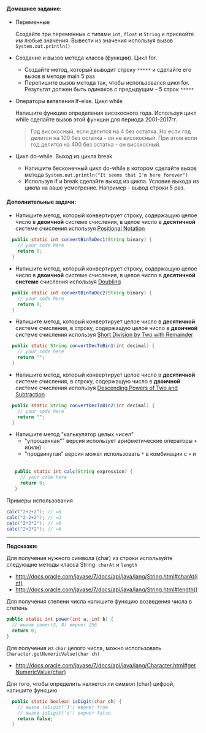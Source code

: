 #### Домашнее задание:

* Переменные

  Создайте три переменных с типами `int`, `float` и `String` и присвойте им любые значения. Вывести из значения используя вызов ```System.out.println()```


* Создание и вызов метода класса (функции). Цикл for.
  * Создайте метод, который выводит строку `*****` и сделайте его вызов в методе main 5 раз
  * Перепишите вызов метода так, чтобы использовался цикл for. Результат должен быть одинаков с предыдущим - 5 строк `*****`


* Операторы ветвления If-else. Цикл while

  Напишите функцию определения високосного года. Используя цикл while сделайте вызов этой функции для периода 2001-2017гг.
  
  > Год високосный, если делится на 4 без остатка.
  > Но если год делится на 100 без остатка - он не високосный.
  > При этом если год делится на 400 без остатка - он високосный.

* Цикл do-while. Выход из цикла break
  * Напишите бесконечный цикл do-while в котором сделайте вызов метода ```System.out.println("It seems that I'm here forever")```
  * Используя if и break сделайте выход из цикла. Условие выхода из цикла на ваше усмотрение. Например - вывод строки 5 раз.


#### Дополнительные задачи:

  * Напишите метод, который конвертирует строку, содержащую целое число в **двоичной** системе счисления, в целое число в **десятичной** системе счисления используя [Positional Notation](http://www.wikihow.com/Convert-from-Binary-to-Decimal#Using_Positional_Notation_sub)

```java
  public static int convertBinToDec1(String binary) {
    // your code here
    return 0;
  }
```

  * Напишите метод, который конвертирует строку, содержащую целое число в **двоичной** системе счисления, в целое число в **десятичной системе** счисления используя [Doubling](http://www.wikihow.com/Convert-from-Binary-to-Decimal#Using_Doubling_sub)

```java
  public static int convertBinToDec2(String binary) {
    // your code here
    return 0;
  }
```

  * Напишите метод, который конвертирует целое число в **десятичной** системе счисления, в строку, содержащую целое число в **двоичной** системе счисления используя [Short Division by Two with Remainder](http://www.wikihow.com/Convert-from-Decimal-to-Binary#Short_Division_by_Two_with_Remainder_sub)

```java
  public static String convertDecToBin1(int decimal) {
    // your code here
    return "";
  }
```

  * Напишите метод, который конвертирует целое число в **десятичной** системе счисления, в строку, содержащую число в **двоичной** системе счисления используя [Descending Powers of Two and Subtraction](http://www.wikihow.com/Convert-from-Decimal-to-Binary#Descending_Powers_of_Two_and_Subtraction_sub)

```java
  public static String convertDecToBin2(int decimal) {
    // your code here
    return "";
  }
  ```


* Напишите метод "калькулятор целых чисел"
  * "упрощенная"" версия использует арифметические операторы `+` и(или) `-`
  * "продвинутая" версия может использовать `*` в комбинации с `+` и `-`

```java
   public static int calc(String expression) {
     // your code here
     return 0;
   }
```

Примеры использования
```java
calc("2+2+2"); // =6
calc("2-2+2"); // =2
calc("2*2*2"); // =8
calc("2+2*2"); // =6
```
----
**Подсказки:**

Для получения нужного символа (char) из строки используйте следующие методы класса String: `charAt` и `length`
  * http://docs.oracle.com/javase/7/docs/api/java/lang/String.html#charAt(int)
  * http://docs.oracle.com/javase/7/docs/api/java/lang/String.html#length()

Для получения степени числа напишите функцию возведения числа в степень
  ```java
  public static int power(int a, int b) {
    // вызов power(2, 8) вернет 256
    return 0;
  }
  ```
Для получения из `char` целого числа, можно использовать `Character.getNumericValue(char ch)`
   * http://docs.oracle.com/javase/7/docs/api/java/lang/Character.html#getNumericValue(char)

Для того, чтобы определить является ли символ (char) цифрой, напишите функцию
```java
  public static boolean isDigit(char ch) {
    // вызов isDigit('1') вернет true
    // вызов isDigit('a') вернет false
    return false;
  }
```

